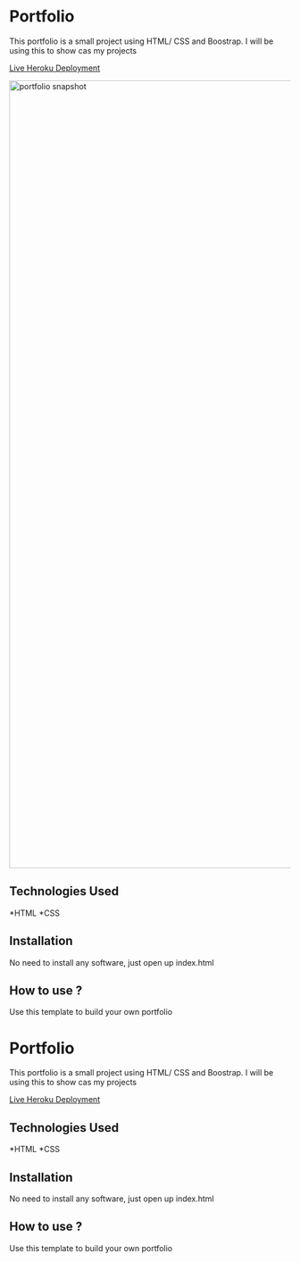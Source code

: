 # Portfolio

This portfolio is a small project using HTML/ CSS and Boostrap. I will be using this to show cas my projects

[Live Heroku Deployment](https://jaxportfolio.herokuapp.com/)

<img width="1412" alt="portfolio snapshot" src="https://user-images.githubusercontent.com/104921728/185712272-0c884575-e268-40e9-822e-5c23d96938e4.png">



## Technologies Used

*HTML
*CSS

## Installation

No need to install any software, just open up index.html

## How to use ?

Use this template to build your own portfolio
# Portfolio

This portfolio is a small project using HTML/ CSS and Boostrap. I will be using this to show cas my projects

[Live Heroku Deployment]()



## Technologies Used

*HTML
*CSS

## Installation

No need to install any software, just open up index.html

## How to use ?

Use this template to build your own portfolio
